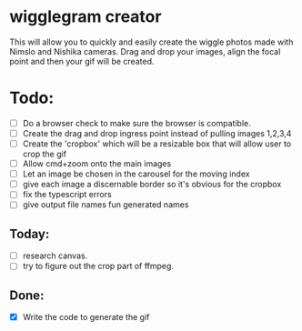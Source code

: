 # wigglegram creator

This will allow you to quickly and easily create the wiggle photos made with Nimslo and Nishika cameras. Drag and drop your images, align the focal point and then your gif will be created.

# Todo:
- [ ] Do a browser check to make sure the browser is compatible.
- [ ] Create the drag and drop ingress point instead of pulling images 1,2,3,4 
- [ ] Create the 'cropbox' which will be a resizable box that will allow user to crop the gif
- [ ] Allow cmd+zoom onto the main images
- [ ] Let an image be chosen in the carousel for the moving index
- [ ] give each image a discernable border so it's obvious for the cropbox
- [ ] fix the typescript errors
- [ ] give output file names fun generated names

## Today:
- [ ] research canvas. 
- [ ] try to figure out the crop part of ffmpeg. 

## Done:
- [x] Write the code to generate the gif